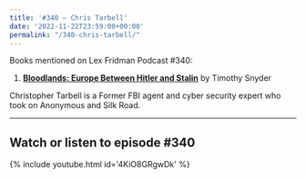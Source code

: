 ```yaml
---
title: '#340 – Chris Tarbell'
date: '2022-11-22T23:59:00+00:00'
permalink: "/340-chris-tarbell/"
---
```


Books mentioned on Lex Fridman Podcast #340:

1. <b><a href="https://amzn.to/3tUb3PK" target="_blank" rel="sponsored noopener noreferrer">Bloodlands: Europe Between Hitler and Stalin</a></b> by Timothy Snyder

Christopher Tarbell is a Former FBI agent and cyber security expert who took on Anonymous and Silk Road.

- - - - - -

## Watch or listen to episode #340

{% include youtube.html id='4KiO8GRgwDk' %}